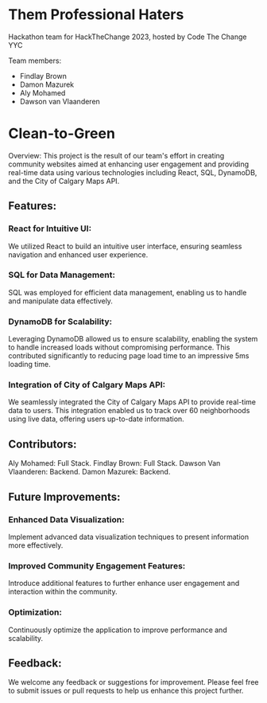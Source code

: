 # Them Professional Haters
Hackathon team for HackTheChange 2023, hosted by Code The Change YYC

Team members:
- Findlay Brown
- Damon Mazurek
- Aly Mohamed
- Dawson van Vlaanderen

# Clean-to-Green
Overview:
This project is the result of our team's effort in creating community websites aimed at enhancing user engagement and providing real-time data using various technologies including React, SQL, DynamoDB, and the City of Calgary Maps API.

## Features:
### React for Intuitive UI: 
We utilized React to build an intuitive user interface, ensuring seamless navigation and enhanced user experience.
### SQL for Data Management: 
SQL was employed for efficient data management, enabling us to handle and manipulate data effectively.
### DynamoDB for Scalability: 
Leveraging DynamoDB allowed us to ensure scalability, enabling the system to handle increased loads without compromising performance. This contributed significantly to reducing page load time to an impressive 5ms loading time.
### Integration of City of Calgary Maps API: 
We seamlessly integrated the City of Calgary Maps API to provide real-time data to users. This integration enabled us to track over 60 neighborhoods using live data, offering users up-to-date information.

## Contributors:
Aly Mohamed: Full Stack.
Findlay Brown: Full Stack.
Dawson Van Vlaanderen: Backend.
Damon Mazurek: Backend.

## Future Improvements:
### Enhanced Data Visualization: 
Implement advanced data visualization techniques to present information more effectively.
### Improved Community Engagement Features: 
Introduce additional features to further enhance user engagement and interaction within the community.
### Optimization: 
Continuously optimize the application to improve performance and scalability.

## Feedback:
We welcome any feedback or suggestions for improvement. Please feel free to submit issues or pull requests to help us enhance this project further.

